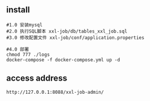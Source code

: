## install
```
#1.0 安装mysql
#2.0 执行SQL脚本 xxl-job/db/tables_xxl_job.sql
#3.0 修改配置文件 xxl-job/conf/application.properties

#4.0 部署
chmod 777 ./logs
docker-compose -f docker-compose.yml up -d
```

## access address

```code
http://127.0.0.1:8088/xxl-job-admin/
```